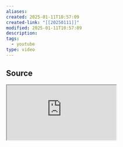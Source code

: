 ```yaml
---
aliases: 
created: 2025-01-11T10:57:09
created-link: "[[20250111]]"
modified: 2025-01-11T10:57:09
description: 
tags:
  - youtube
type: video
---
```


## Source

<iframe src="https://www.youtube.com/embed/t4q0tD5O4MI" allow="accelerometer; autoplay; clipboard-write; encrypted-media; gyroscope; picture-in-picture; web-share" referrerpolicy="strict-origin-when-cross-origin" allowfullscreen/><center>via: <a href='https://www.youtube.com/watch?v=t4q0tD5O4MI' target='_blank' class='external-link'>https://www.youtube.com/watch?v=t4q0tD5O4MI</a></center>

## Notes

